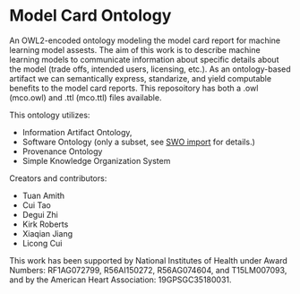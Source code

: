 # Model Card Ontology
 
An OWL2-encoded ontology modeling the model card report for machine learning model assests. The aim of this work is to describe machine learning models to communicate information about specific details about the model (trade offs, intended users, licensing, etc.). As an ontology-based artifact we can semantically express, standarize, and yield computable benefits to the model card reports. This reposoitory has both a .owl (mco.owl) and .ttl (mco.ttl) files available.

This ontology utilizes: 
* Information Artifact Ontology, 
* Software Ontology (only a subset, see [SWO import](https://github.com/UTHealth-Ontology/MCO/tree/main/import) for details.)
* Provenance Ontology
* Simple Knowledge Organization System


Creators and contributors:
* Tuan Amith
* Cui Tao
* Degui Zhi
* Kirk Roberts
* Xiaqian Jiang
* Licong Cui

This work has been supported by National Institutes of Health under Award Numbers: RF1AG072799, R56AI150272, R56AG074604, and T15LM007093, and by the American Heart Association: 19GPSGC35180031.